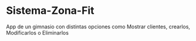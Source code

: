 # Sistema-Zona-Fit
App de un gimnasio con distintas opciones como Mostrar clientes, crearlos, Modificarlos o Eliminarlos
